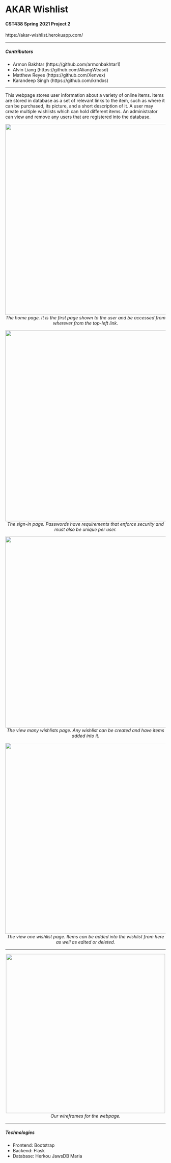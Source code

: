 <h1>AKAR Wishlist</h1>
<h4>CST438 Spring 2021 Project 2</h4>
https://akar-wishlist.herokuapp.com/
<hr>
<h5> Contributors </h5>
<ul>
  <li> Armon Bakhtar (https://github.com/armonbakhtar1)
  <li> Alvin Liang (https://github.com/AliangWeasd)
  <li> Matthew Reyes (https://github.com/Xenvex)
  <li> Karandeep Singh (https://github.com/krndxs)
</ul>

***
This webpage stores user information about a variety of online items. Items are stored in database as a set of relevant links to the item, such as where it can be purchased, its picture, and a short description of it. A user may create multiple wishlists which can hold different items. An administrator can view and remove any users that are registered into the database.

<p align="center">
  <img src="https://user-images.githubusercontent.com/74073740/120565307-9cb2cc80-c3c1-11eb-8717-61b2a4cffc61.png" width="600">
  <br> <em> The home page. It is the first page shown to the user and be accessed from wherever from the top-left link. </em>
</p>

<p align="center">
  <kbd>
    <img src="https://user-images.githubusercontent.com/74073740/120566057-40e94300-c3c3-11eb-8d8d-608e8068ffb5.png" width="600">
  </kbd>
  <br> <em> The sign-in page. Passwords have requirements that enforce security and must also be unique per user. </em>
</p>

<p align="center">
  <kbd>
    <img src="https://user-images.githubusercontent.com/74073740/120566403-0502ad80-c3c4-11eb-8076-9d01f5e18987.png" width="600">
  </kbd>
  <br> <em> The view many wishlists page. Any wishlist can be created and have items added into it. </em>
</p>

<p align="center">
  <kbd>
    <img src="https://user-images.githubusercontent.com/74073740/120566802-e3ee8c80-c3c4-11eb-85ef-5ca051706110.png" width="600">
  </kbd>
  <br> <em> The view one wishlist page. Items can be added into the wishlist from here as well as edited or deleted. </em>
</p>

***

<p align="center">
  <img src="https://user-images.githubusercontent.com/74073740/120567154-e8677500-c3c5-11eb-945b-6ab528d997a6.png" width="500">
  <br> <em> Our wireframes for the webpage. </em>
</p>

***
<h5>Technologies</h5>
<ul>
  <li>Frontend: Bootstrap
  <li>Backend: Flask
  <li>Database: Herkou JawsDB Maria
</ul>
